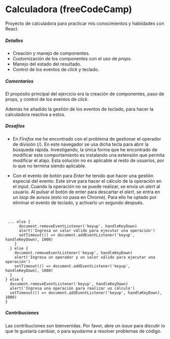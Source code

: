 # Calculadora (freeCodeCamp)

Proyecto de calculadora para practicar mis conocimientos y habiidades con React.

##### Detalles
- Creación y manejo de componentes.
- Customización de los componentes con el uso de *props*.
- Manejo del estado del resultado.
- Control de los eventos de *click* y teclado.

##### Comentarios

El propósito principal del ejercicio era la creación de componentes, paso de props, y control de los eventos de *click*.

Además he añadido la gestión de los eventos de teclado, para hacer la calculadora reactiva a estos.

##### Desafíos

- En *Firefox* me he encontrado con el problema de gestionar el operador de división (/). En este navegador se usa dicha tecla para abrir la búsqueda rápida. Investigando, la única forma que he encontrado de modificar este comportamiento es instalando una extensión que permita modificar el atajo. Esta solución no es aplicable al resto de usuarios, por lo que no termina siendo aplicable.

- Con el evento de botón para *Enter* he tenido que hacer una gestión especial del evento. Este sirve para hacer el cálculo de la operación en el input. Cuando la operación no se puede realizar, se envía un *alert* al usuario. Al pulsar el botón de enter para descartar el *alert*, se entra en un *loop* de avisos (esto no pasa en Chrome). Para ello he optado por eliminar el evento de teclado, y activarlo un segundo después.

<br>

     ... else {
          document.removeEventListener('keyup', handleKeyDown)
          alert('Ingresa un valor válido para ejecutar una operación')
          setTimeout(() => document.addEventListener('keyup', handleKeyDown), 1000)
        }
      } else {
        document.removeEventListener('keyup', handleKeyDown)
        alert('Ingresa un operador y un valor válido para ejecutar una operación')
        setTimeout(() => document.addEventListener('keyup', handleKeyDown), 1000)
      }
    } else {
      document.removeEventListener('keyup', handleKeyDown)
      alert('Ingresa una operación para realizar un cálculo')
      setTimeout(() => document.addEventListener('keyup', handleKeyDown), 1000)
    }

##### Contribuciones

Las contribuciones son bienvenidas. Por favor, abre un *issue* para discutir lo que te gustaría cambiar, o para ayudarme a resolver problemas de código.